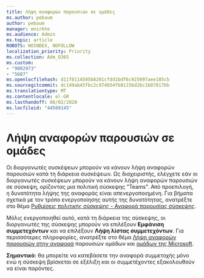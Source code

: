 ```yaml
---
title: Λήψη αναφορών παρουσιών σε ομάδες
ms.author: pebaum
author: pebaum
manager: mnirkhe
ms.audience: Admin
ms.topic: article
ROBOTS: NOINDEX, NOFOLLOW
localization_priority: Priority
ms.collection: Adm_O365
ms.custom:
- "9002973"
- "5687"
ms.openlocfilehash: d11f8114595b8201cfdd1bdf6c925097aee185cb
ms.sourcegitcommit: dc149ab45fbc2c974b54fb81156d2bc1b07017bb
ms.translationtype: MT
ms.contentlocale: el-GR
ms.lasthandoff: 06/02/2020
ms.locfileid: "44569145"
---
```

# <a name="download-attendance-reports-in-teams"></a>Λήψη αναφορών παρουσιών σε ομάδες

Οι διοργανωτές συσκέψεων μπορούν να κάνουν λήψη αναφορών παρουσιών κατά τη διάρκεια συσκέψεων. Ως διαχειριστής, ελέγχετε εάν οι διοργανωτές συσκέψεων μπορούν να κάνουν λήψη αναφορών παρουσιών σε σύσκεψη, ορίζοντας μια πολιτική σύσκεψης "Teams". Από προεπιλογή, η δυνατότητα λήψης της αναφοράς είναι απενεργοποιημένη. Για βήματα σχετικά με τον τρόπο ενεργοποίησης αυτής της δυνατότητας, ανατρέξτε στο θέμα [Ρυθμίσεις πολιτικής σύσκεψης - Αναφορά παρουσίας σύσκεψης](https://docs.microsoft.com/microsoftteams/meeting-policies-in-teams#meeting-policy-settings---meeting-attendance-report).

Μόλις ενεργοποιηθεί αυτό, κατά τη διάρκεια της σύσκεψης, οι διοργανωτές της σύσκεψης μπορούν να επιλέξουν **Εμφάνιση συμμετεχόντων** και να επιλέξουν **Λήψη λίστας συμμετεχόντων**. Για περισσότερες πληροφορίες, ανατρέξτε στο θέμα [Λήψη αναφορών παρουσιών στην αναφορά](https://support.office.com/article/download-attendance-reports-in-teams-ae7cf170-530c-47d3-84c1-3aedac74d310) παρουσιών ομάδων και [ομάδων της Microsoft](https://docs.microsoft.com/microsoftteams/teams-analytics-and-reports/meeting-attendance-report).

**Σημαντικό:** θα μπορείτε να κατεβάσετε την αναφορά συμμετοχής μόνο ενώ η σύσκεψη βρίσκεται σε εξέλιξη και οι συμμετέχοντες εξακολουθούν να είναι παρόντες.